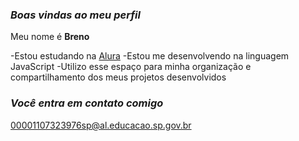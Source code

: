 ### *Boas vindas ao meu perfil*

Meu nome é **Breno**

   -Estou estudando na [Alura](https://www.alura.com.br)
   -Estou me desenvolvendo na linguagem JavaScript
   -Utilizo esse espaço para minha organização e compartilhamento dos meus projetos desenvolvidos

   ### *Você entra em contato comigo*

00001107323976sp@al.educacao.sp.gov.br

